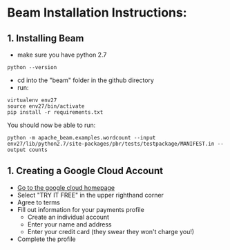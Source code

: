 # Beam Installation Instructions:

## 1. Installing Beam 
- make sure you have python 2.7 

```
python --version 
```

- cd into the "beam" folder in the github directory
- run:

```
virtualenv env27
source env27/bin/activate
pip install -r requirements.txt
```

You should now be able to run:

```
python -m apache_beam.examples.wordcount --input env27/lib/python2.7/site-packages/pbr/tests/testpackage/MANIFEST.in --output counts
```

## 1. Creating a Google Cloud Account 
- [Go to the google cloud homepage](https://cloud.google.com/)
- Select "TRY IT FREE" in the upper righthand corner 
- Agree to terms 
- Fill out information for your payments profile
    - Create an individual account 
    - Enter your name and address 
    - Enter your credit card (they swear they won't charge you!)
- Complete the profile 
